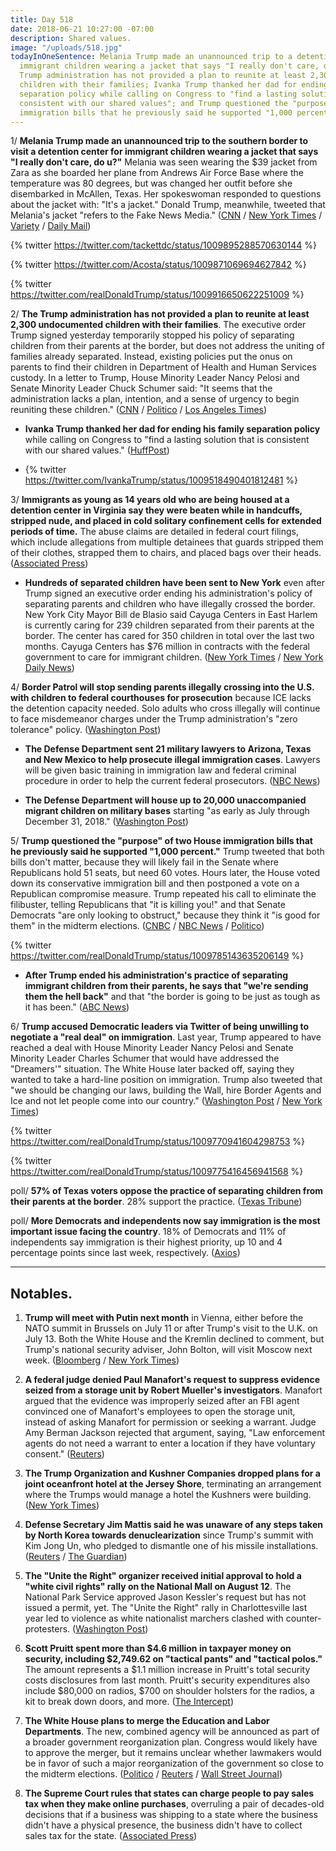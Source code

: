 ```yaml
---
title: Day 518
date: 2018-06-21 10:27:00 -07:00
description: Shared values.
image: "/uploads/518.jpg"
todayInOneSentence: Melania Trump made an unannounced trip to a detention center for
  immigrant children wearing a jacket that says "I really don't care, do u?"; the
  Trump administration has not provided a plan to reunite at least 2,300 undocumented
  children with their families; Ivanka Trump thanked her dad for ending his family
  separation policy while calling on Congress to "find a lasting solution that is
  consistent with our shared values"; and Trump questioned the "purpose" of two House
  immigration bills that he previously said he supported "1,000 percent."
---
```


1/ **Melania Trump made an unannounced trip to the southern border to visit a detention center for immigrant children wearing a jacket that says "I really don't care, do u?"** Melania was seen wearing the $39 jacket from Zara as she boarded her plane from Andrews Air Force Base where the temperature was 80 degrees, but was changed her outfit before she disembarked in McAllen, Texas. Her spokeswoman responded to questions about the jacket with: "It's a jacket." Donald Trump, meanwhile, tweeted that Melania's jacket "refers to the Fake News Media." ([CNN](https://www.cnn.com/2018/06/21/politics/melania-trump-jacket/index.html) / [New York Times](https://www.nytimes.com/2018/06/21/us/politics/melania-trump-jacket.html) / [Variety](https://variety.com/2018/politics/news/melania-trump-i-dont-really-care-jacket-immigration-1202853722/) / [Daily Mail](http://www.dailymail.co.uk/femail/article-5871221/Melania-Trump-wears-jacket-REALLY-DONT-CARE-U-visit-immigrant-children.html))

{% twitter https://twitter.com/tackettdc/status/1009895288570630144 %}

{% twitter https://twitter.com/Acosta/status/1009871069694627842 %}

{% twitter https://twitter.com/realDonaldTrump/status/1009916650622251009 %}

2/ **The Trump administration has not provided a plan to reunite at least 2,300 undocumented children with their families**. The executive order Trump signed yesterday temporarily stopped his policy of separating children from their parents at the border, but does not address the uniting of families already separated. Instead, existing policies put the onus on parents to find their children in Department of Health and Human Services custody. In a letter to Trump, House Minority Leader Nancy Pelosi and Senate Minority Leader Chuck Schumer said: "It seems that the administration lacks a plan, intention, and a sense of urgency to begin reuniting these children." ([CNN](https://www.cnn.com/2018/06/21/politics/migrant-family-separation-what-next/index.html) / [Politico](https://www.politico.com/story/2018/06/21/pelosi-schumer-letter-reunite-families-trump-661530) / [Los Angeles Times](http://www.latimes.com/politics/la-na-pol-trump-child-separations-20180621-story.html))

* **Ivanka Trump thanked her dad for ending his family separation policy** while calling on Congress to "find a lasting solution that is consistent with our shared values." ([HuffPost](https://www.huffingtonpost.com/entry/ivanka-trump-family-separation-policy_us_5b2ab361e4b0321a01cd6a10))

* {% twitter https://twitter.com/IvankaTrump/status/1009518490401812481 %}

3/ **Immigrants as young as 14 years old who are being housed at a detention center in Virginia say they were beaten while in handcuffs, stripped nude, and placed in cold solitary confinement cells for extended periods of time.** The abuse claims are detailed in federal court filings, which include allegations from multiple detainees that guards stripped them of their clothes, strapped them to chairs, and placed bags over their heads. ([Associated Press](https://apnews.com/afc80e51b562462c89907b49ae624e79))

* **Hundreds of separated children have been sent to New York** even after Trump signed an executive order ending his administration's policy of separating parents and children who have illegally crossed the border. New York City Mayor Bill de Blasio said Cayuga Centers in East Harlem is currently caring for 239 children separated from their parents at the border. The center has cared for 350 children in total over the last two months. Cayuga Centers has $76 million in contracts with the federal government to care for immigrant children. ([New York Times](https://www.nytimes.com/2018/06/20/nyregion/children-separated-border-new-york.html) / [New York Daily News](http://www.nydailynews.com/news/politics/ny-pol-children-separated-border-nyc-20180620-story.html))

4/ **Border Patrol will stop sending parents illegally crossing into the U.S. with children to federal courthouses for prosecution** because ICE lacks the detention capacity needed. Solo adults who cross illegally will continue to face misdemeanor charges under the Trump administration's "zero tolerance" policy. ([Washington Post](https://www.washingtonpost.com/world/national-security/us-will-stop-prosecuting-parents-who-cross-the-border-illegally-with-children-official-says/2018/06/21/4902b194-7564-11e8-805c-4b67019fcfe4_story.html))

* **The Defense Department sent 21 military lawyers to Arizona, Texas and New Mexico to help prosecute illegal immigration cases**. Lawyers will be given basic training in immigration law and federal criminal procedure in order to help the current federal prosecutors. ([NBC News](https://www.nbcnews.com/storyline/immigration-border-crisis/pentagon-sending-military-lawyers-border-help-prosecute-immigration-cases-n885216))

* **The Defense Department will house up to 20,000 unaccompanied migrant children on military bases** starting "as early as July through December 31, 2018." ([Washington Post](https://www.washingtonpost.com/news/checkpoint/wp/2018/06/21/pentagon-asked-to-make-room-for-20000-migrant-children-on-military-bases/))

5/ **Trump questioned the "purpose" of two House immigration bills that he previously said he supported "1,000 percent."** Trump tweeted that both bills don't matter, because they will likely fail in the Senate where Republicans hold 51 seats, but need 60 votes. Hours later, the House voted down its conservative immigration bill and then postponed a vote on a Republican compromise measure. Trump repeated his call to eliminate the filibuster, telling Republicans that "it is killing you!" and that Senate Democrats "are only looking to obstruct," because they think it "is good for them" in the midterm elections. ([CNBC](https://www.cnbc.com/2018/06/21/trump-questions-the-purpose-of-house-immigration-bills-only-hours-before-critical-vote.html) / [NBC News](https://www.nbcnews.com/politics/congress/house-rejects-conservative-immigration-bill-delays-vote-gop-compromise-measure-n885406) / [Politico](https://www.politico.com/story/2018/06/21/house-gop-immigration-trump-661214))

{% twitter https://twitter.com/realDonaldTrump/status/1009785143635206149 %}

* **After Trump ended his administration's practice of separating immigrant children from their parents, he says that "we're sending them the hell back"** and that "the border is going to be just as tough as it has been." ([ABC News](https://abcnews.go.com/Politics/trump-sending-hell-back-supporters-repeat-false-claims/story?id=56029274))

6/ **Trump accused Democratic leaders via Twitter of being unwilling to negotiate a "real deal" on immigration**. Last year, Trump appeared to have reached a deal with House Minority Leader Nancy Pelosi and Senate Minority Leader Charles Schumer that would have addressed the "Dreamers'" situation. The White House later backed off, saying they wanted to take a hard-line position on immigration. Trump also tweeted that "we should be changing our laws, building the Wall, hire Border Agents and Ice and not let people come into our country." ([Washington Post](https://www.washingtonpost.com/politics/trump-lashes-out-at-democrats-as-house-republicans-struggle-to-unite-behind-immigration-legislation/2018/06/21/16713068-7481-11e8-b4b7-308400242c2e_story.html) / [New York Times](https://www.nytimes.com/2018/06/21/us/politics/trump-immigration-border-family-separation.html))

{% twitter https://twitter.com/realDonaldTrump/status/1009770941604298753 %}

{% twitter https://twitter.com/realDonaldTrump/status/1009775416456941568 %}

poll/ **57% of Texas voters oppose the practice of separating children from their parents at the border**. 28% support the practice. ([Texas Tribune](https://www.texastribune.org/2018/06/21/uttt-poll-most-texas-voters-oppose-family-separation-border-greater-su/))

poll/ **More Democrats and independents now say immigration is the most important issue facing the country**. 18% of Democrats and 11% of independents say immigration is their highest priority, up 10 and 4 percentage points since last week, respectively. ([Axios](https://www.axios.com/immigration-concern-spikes-over-separated-families-6253be3f-e284-4e0e-9fa2-38eb6148c3df.html))

---

## Notables.

1. **Trump will meet with Putin next month** in Vienna, either before the NATO summit in Brussels on July 11 or after Trump's visit to the U.K. on July 13. Both the White House and the Kremlin declined to comment, but Trump's national security adviser, John Bolton, will visit Moscow next week. ([Bloomberg](https://www.bloomberg.com/news/articles/2018-06-20/trump-is-said-to-plan-meeting-with-putin-in-europe-in-july) / [New York Times](https://www.nytimes.com/2018/06/21/world/europe/bolton-moscow-trump-putin-meeting.html))

2. **A federal judge denied Paul Manafort's request to suppress evidence seized from a storage unit by Robert Mueller's investigators**. Manafort argued that the evidence was  improperly seized after an FBI agent convinced one of Manafort's employees to open the storage unit, instead of asking Manafort for permission or seeking a warrant. Judge Amy Berman Jackson rejected that argument, saying, "Law enforcement agents do not need a warrant to enter a location if they have voluntary consent." ([Reuters](https://www.reuters.com/article/us-usa-trump-russia-manafort/judge-denies-request-by-ex-trump-campaign-aide-to-suppress-evidence-idUSKBN1JH2W5))

3. **The Trump Organization and Kushner Companies dropped plans for a joint oceanfront hotel at the Jersey Shore**, terminating an arrangement where the Trumps would manage a hotel the Kushners were building. ([New York Times](https://www.nytimes.com/2018/06/21/business/trumps-kushners-end-hotel-deals.html))

4. **Defense Secretary Jim Mattis said he was unaware of any steps taken by North Korea towards denuclearization** since Trump's summit with Kim Jong Un, who pledged to dismantle one of his missile installations. ([Reuters](https://www.reuters.com/article/us-northkorea-usa-site/u-s-identifies-north-korea-missile-test-site-it-says-kim-committed-to-destroy-idUSKBN1JH02B) / [The Guardian](https://www.theguardian.com/world/2018/jun/21/no-sign-of-north-korea-dismantling-nuclear-weapons-mattis-admits))

5. **The "Unite the Right" organizer received initial approval to hold a "white civil rights" rally on the National Mall on August 12**. The National Park Service approved Jason Kessler's request but has not issued a permit, yet. The "Unite the Right" rally in Charlottesville last year led to violence as white nationalist marchers clashed with counter-protesters. ([Washington Post](https://www.washingtonpost.com/local/education/unite-the-right-organizer-gets-approval-for-rally-anniversary-event-in-dc/2018/06/20/597a1b1a-74a7-11e8-9780-b1dd6a09b549_story.html?utm_term=.261d0e481d92))

6. **Scott Pruitt spent more than $4.6 million in taxpayer money on security, including $2,749.62 on "tactical pants" and "tactical polos."** The amount represents a $1.1 million increase in Pruitt's total security costs disclosures from last month. Pruitt's security expenditures also include $80,000 on radios, $700 on shoulder holsters for the radios, a kit to break down doors, and more. ([The Intercept](https://theintercept.com/2018/06/20/scott-pruitt-epa-security-total-expenses-foia/))

7. **The White House plans to merge the Education and Labor Departments**. The new, combined agency will be announced as part of a broader government reorganization plan. Congress would likely have to approve the merger, but it remains unclear whether lawmakers would be in favor of such a major reorganization of the government so close to the midterm elections. ([Politico](https://www.politico.com/story/2018/06/20/merger-education-labor-departments-641084) / [Reuters](https://www.reuters.com/article/us-usa-trump-education-labor/white-house-to-propose-merging-labor-education-departments-wall-street-journal-idUSKBN1JG3KF) / [Wall Street Journal](https://www.wsj.com/articles/white-house-to-propose-merging-education-labor-departments-1529533148))

8. **The Supreme Court rules that states can charge people to pay sales tax when they make online purchases**, overruling a pair of decades-old decisions that if a business was shipping to a state where the business didn't have a physical presence, the business didn't have to collect sales tax for the state. ([Associated Press](https://apnews.com/332abb7455cb4b60b2effc0852ff3c89))